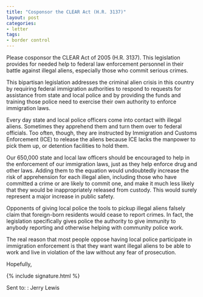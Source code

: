 ```yaml
---
title: "Cosponsor the CLEAR Act (H.R. 3137)"
layout: post
categories:
- letter
tags:
- border control
---
```


Please cosponsor the CLEAR Act of 2005 (H.R. 3137). This legislation provides for needed help to federal law enforcement personnel in their battle against illegal aliens, especially those who commit serious crimes.

This bipartisan legislation addresses the criminal alien crisis in this country by requiring federal immigration authorities to respond to requests for assistance from state and local police and by providing the funds and training those police need to exercise their own authority to enforce immigration laws. 

Every day state and local police officers come into contact with illegal aliens. Sometimes they apprehend them and turn them over to federal officials. Too often, though, they are instructed by Immigration and Customs Enforcement (ICE) to release the aliens because ICE lacks the manpower to pick them up, or detention facilities to hold them. 

Our 650,000 state and local law officers should be encouraged to help in the enforcement of our immigration laws, just as they help enforce drug and other laws. Adding them to the equation would undoubtedly increase the risk of apprehension for each illegal alien, including those who have committed a crime or are likely to commit one, and make it much less likely that they would be inappropriately released from custody. This would surely represent a major increase in public safety. 

Opponents of giving local police the tools to pickup illegal aliens falsely claim that foreign-born residents would cease to report crimes. In fact, the legislation specifically gives police the authority to give immunity to anybody reporting and otherwise helping with community police work. 

The real reason that most people oppose having local police participate in immigration enforcement is that they want want illegal aliens to be able to work and live in violation of the law without any fear of prosecution.

Hopefully,

{% include signature.html %}

Sent to:
: Jerry Lewis
